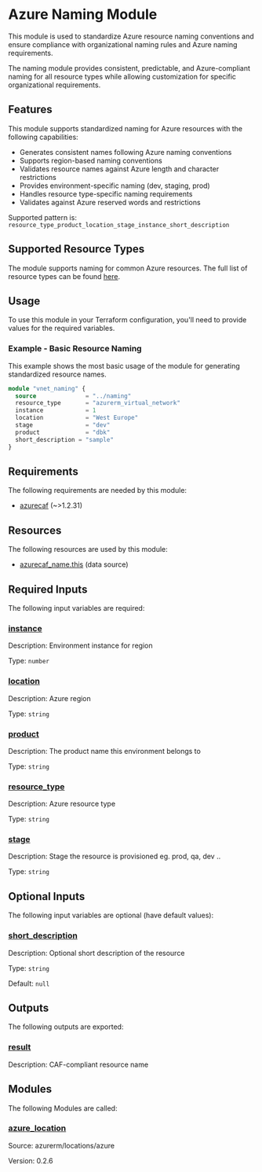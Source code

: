 <!-- BEGIN_TF_DOCS -->
<!-- Code generated by terraform-docs. DO NOT EDIT. -->
# Azure Naming Module

This module is used to standardize Azure resource naming conventions and ensure compliance with organizational naming rules and Azure naming requirements.

The naming module provides consistent, predictable, and Azure-compliant naming for all resource types while allowing customization for specific organizational requirements.

## Features

This module supports standardized naming for Azure resources with the following capabilities:

- Generates consistent names following Azure naming conventions
- Supports region-based naming conventions
- Validates resource names against Azure length and character restrictions
- Provides environment-specific naming (dev, staging, prod)
- Handles resource type-specific naming requirements
- Validates against Azure reserved words and restrictions

Supported pattern is:
`resource_type_product_location_stage_instance_short_description`

## Supported Resource Types

The module supports naming for common Azure resources.
The full list of resource types can be found [here](https://github.com/aztfmod/terraform-provider-azurecaf/blob/main/docs/index.md#supported-azure-resource-types).

## Usage

To use this module in your Terraform configuration, you'll need to provide values for the required variables.

### Example - Basic Resource Naming

This example shows the most basic usage of the module for generating standardized resource names.
```terraform
module "vnet_naming" {
  source              = "../naming"
  resource_type       = "azurerm_virtual_network"
  instance            = 1
  location            = "West Europe"
  stage               = "dev"
  product             = "dbk"
  short_description = "sample"
}
```

<!-- markdownlint-disable MD033 -->
## Requirements

The following requirements are needed by this module:

- <a name="requirement_azurecaf"></a> [azurecaf](#requirement\_azurecaf) (~>1.2.31)

## Resources

The following resources are used by this module:

- [azurecaf_name.this](https://registry.terraform.io/providers/aztfmod/azurecaf/latest/docs/data-sources/name) (data source)

<!-- markdownlint-disable MD013 -->
## Required Inputs

The following input variables are required:

### <a name="input_instance"></a> [instance](#input\_instance)

Description: Environment instance for region

Type: `number`

### <a name="input_location"></a> [location](#input\_location)

Description: Azure region

Type: `string`

### <a name="input_product"></a> [product](#input\_product)

Description: The product name this environment belongs to

Type: `string`

### <a name="input_resource_type"></a> [resource\_type](#input\_resource\_type)

Description: Azure resource type

Type: `string`

### <a name="input_stage"></a> [stage](#input\_stage)

Description: Stage the resource is provisioned eg. prod, qa, dev ..

Type: `string`

## Optional Inputs

The following input variables are optional (have default values):

### <a name="input_short_description"></a> [short\_description](#input\_short\_description)

Description: Optional short description of the resource

Type: `string`

Default: `null`

## Outputs

The following outputs are exported:

### <a name="output_result"></a> [result](#output\_result)

Description: CAF-compliant resource name

## Modules

The following Modules are called:

### <a name="module_azure_location"></a> [azure\_location](#module\_azure\_location)

Source: azurerm/locations/azure

Version: 0.2.6

<!-- END_TF_DOCS -->